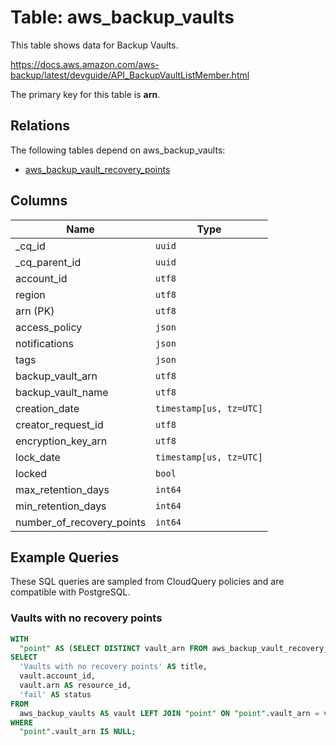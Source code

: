# Table: aws_backup_vaults

This table shows data for Backup Vaults.

https://docs.aws.amazon.com/aws-backup/latest/devguide/API_BackupVaultListMember.html

The primary key for this table is **arn**.

## Relations

The following tables depend on aws_backup_vaults:
  - [aws_backup_vault_recovery_points](aws_backup_vault_recovery_points.md)

## Columns

| Name          | Type          |
| ------------- | ------------- |
|_cq_id|`uuid`|
|_cq_parent_id|`uuid`|
|account_id|`utf8`|
|region|`utf8`|
|arn (PK)|`utf8`|
|access_policy|`json`|
|notifications|`json`|
|tags|`json`|
|backup_vault_arn|`utf8`|
|backup_vault_name|`utf8`|
|creation_date|`timestamp[us, tz=UTC]`|
|creator_request_id|`utf8`|
|encryption_key_arn|`utf8`|
|lock_date|`timestamp[us, tz=UTC]`|
|locked|`bool`|
|max_retention_days|`int64`|
|min_retention_days|`int64`|
|number_of_recovery_points|`int64`|

## Example Queries

These SQL queries are sampled from CloudQuery policies and are compatible with PostgreSQL.

### Vaults with no recovery points

```sql
WITH
  "point" AS (SELECT DISTINCT vault_arn FROM aws_backup_vault_recovery_points)
SELECT
  'Vaults with no recovery points' AS title,
  vault.account_id,
  vault.arn AS resource_id,
  'fail' AS status
FROM
  aws_backup_vaults AS vault LEFT JOIN "point" ON "point".vault_arn = vault.arn
WHERE
  "point".vault_arn IS NULL;
```


